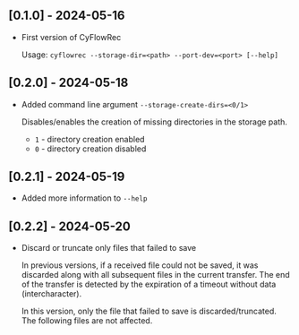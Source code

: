 \[0.1.0] - 2024-05-16
---------------------
- First version of CyFlowRec

    Usage: `cyflowrec --storage-dir=<path> --port-dev=<port> [--help]`


\[0.2.0] - 2024-05-18
---------------------
- Added command line argument `--storage-create-dirs=<0/1>`

    Disables/enables the creation of missing directories in the storage path.

    - `1` - directory creation enabled
    - `0` - directory creation disabled


\[0.2.1] - 2024-05-19
---------------------
- Added more information to `--help`


\[0.2.2] - 2024-05-20
---------------------
- Discard or truncate only files that failed to save

    In previous versions, if a received file could not be saved, it was
    discarded along with all subsequent files in the current transfer.
    The end of the transfer is detected by the expiration of a timeout
    without data (intercharacter).

    In this version, only the file that failed to save is discarded/truncated.
    The following files are not affected.
